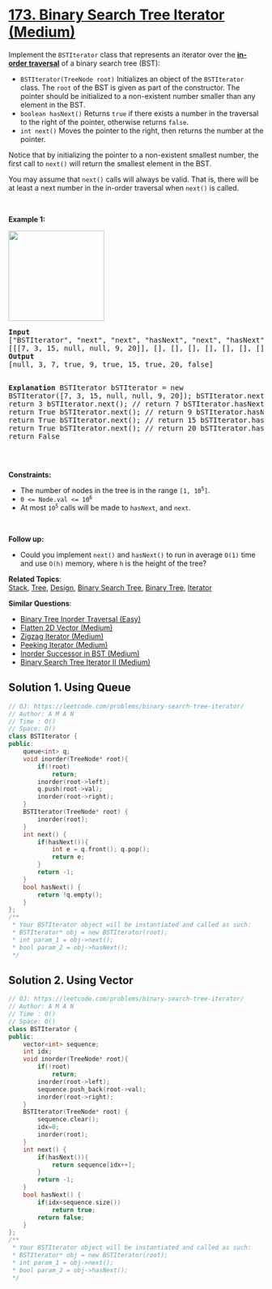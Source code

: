 # [173. Binary Search Tree Iterator (Medium)](https://leetcode.com/problems/binary-search-tree-iterator/)

<p>Implement the <code>BSTIterator</code> class that represents an iterator over the <strong><a href="https://en.wikipedia.org/wiki/Tree_traversal#In-order_(LNR)" target="_blank">in-order traversal</a></strong> of a binary search tree (BST):</p>

<ul>
	<li><code>BSTIterator(TreeNode root)</code> Initializes an object of the <code>BSTIterator</code> class. The <code>root</code> of the BST is given as part of the constructor. The pointer should be initialized to a non-existent number smaller than any element in the BST.</li>
	<li><code>boolean hasNext()</code> Returns <code>true</code> if there exists a number in the traversal to the right of the pointer, otherwise returns <code>false</code>.</li>
	<li><code>int next()</code> Moves the pointer to the right, then returns the number at the pointer.</li>
</ul>

<p>Notice that by initializing the pointer to a non-existent smallest number, the first call to <code>next()</code> will return the smallest element in the BST.</p>

<p>You may assume that <code>next()</code> calls will always be valid. That is, there will be at least a next number in the in-order traversal when <code>next()</code> is called.</p>

<p>&nbsp;</p>
<p><strong>Example 1:</strong></p>
<img alt="" src="https://assets.leetcode.com/uploads/2018/12/25/bst-tree.png" style="width: 189px; height: 178px;">
<pre><strong>Input</strong>
["BSTIterator", "next", "next", "hasNext", "next", "hasNext", "next", "hasNext", "next", "hasNext"]
[[[7, 3, 15, null, null, 9, 20]], [], [], [], [], [], [], [], [], []]
<strong>Output</strong>
[null, 3, 7, true, 9, true, 15, true, 20, false]

<strong>Explanation</strong>
BSTIterator bSTIterator = new BSTIterator([7, 3, 15, null, null, 9, 20]);
bSTIterator.next();    // return 3
bSTIterator.next();    // return 7
bSTIterator.hasNext(); // return True
bSTIterator.next();    // return 9
bSTIterator.hasNext(); // return True
bSTIterator.next();    // return 15
bSTIterator.hasNext(); // return True
bSTIterator.next();    // return 20
bSTIterator.hasNext(); // return False
</pre>

<p>&nbsp;</p>
<p><strong>Constraints:</strong></p>

<ul>
	<li>The number of nodes in the tree is in the range <code>[1, 10<sup>5</sup>]</code>.</li>
	<li><code>0 &lt;= Node.val &lt;= 10<sup>6</sup></code></li>
	<li>At most <code>10<sup>5</sup></code> calls will be made to <code>hasNext</code>, and <code>next</code>.</li>
</ul>

<p>&nbsp;</p>
<p><strong>Follow up:</strong></p>

<ul>
	<li>Could you implement <code>next()</code> and <code>hasNext()</code> to run in average <code>O(1)</code> time and use&nbsp;<code>O(h)</code> memory, where <code>h</code> is the height of the tree?</li>
</ul>


**Related Topics**:  
[Stack](https://leetcode.com/tag/stack/), [Tree](https://leetcode.com/tag/tree/), [Design](https://leetcode.com/tag/design/), [Binary Search Tree](https://leetcode.com/tag/binary-search-tree/), [Binary Tree](https://leetcode.com/tag/binary-tree/), [Iterator](https://leetcode.com/tag/iterator/)

**Similar Questions**:
* [Binary Tree Inorder Traversal (Easy)](https://leetcode.com/problems/binary-tree-inorder-traversal/)
* [Flatten 2D Vector (Medium)](https://leetcode.com/problems/flatten-2d-vector/)
* [Zigzag Iterator (Medium)](https://leetcode.com/problems/zigzag-iterator/)
* [Peeking Iterator (Medium)](https://leetcode.com/problems/peeking-iterator/)
* [Inorder Successor in BST (Medium)](https://leetcode.com/problems/inorder-successor-in-bst/)
* [Binary Search Tree Iterator II (Medium)](https://leetcode.com/problems/binary-search-tree-iterator-ii/)


## Solution 1. Using Queue

```cpp
// OJ: https://leetcode.com/problems/binary-search-tree-iterator/
// Author: A M A N
// Time : O()
// Space: O()
class BSTIterator {
public:
    queue<int> q;
    void inorder(TreeNode* root){
        if(!root)
            return;
        inorder(root->left);
        q.push(root->val);
        inorder(root->right);
    }
    BSTIterator(TreeNode* root) {
        inorder(root);
    }
    int next() {
        if(hasNext()){
            int e = q.front(); q.pop();
            return e;
        }
        return -1;
    }
    bool hasNext() {
        return !q.empty();
    }
};
/**
 * Your BSTIterator object will be instantiated and called as such:
 * BSTIterator* obj = new BSTIterator(root);
 * int param_1 = obj->next();
 * bool param_2 = obj->hasNext();
 */
```

## Solution 2. Using Vector

```cpp
// OJ: https://leetcode.com/problems/binary-search-tree-iterator/
// Author: A M A N
// Time : O()
// Space: O()
class BSTIterator {
public:
    vector<int> sequence;
    int idx;
    void inorder(TreeNode* root){
        if(!root)
            return;
        inorder(root->left);
        sequence.push_back(root->val);
        inorder(root->right);
    }
    BSTIterator(TreeNode* root) {
        sequence.clear();
        idx=0;
        inorder(root);
    }
    int next() {
        if(hasNext()){
            return sequence[idx++];
        }
        return -1;
    }
    bool hasNext() {
        if(idx<sequence.size())
            return true;
        return false;
    }
};
/**
 * Your BSTIterator object will be instantiated and called as such:
 * BSTIterator* obj = new BSTIterator(root);
 * int param_1 = obj->next();
 * bool param_2 = obj->hasNext();
 */
```